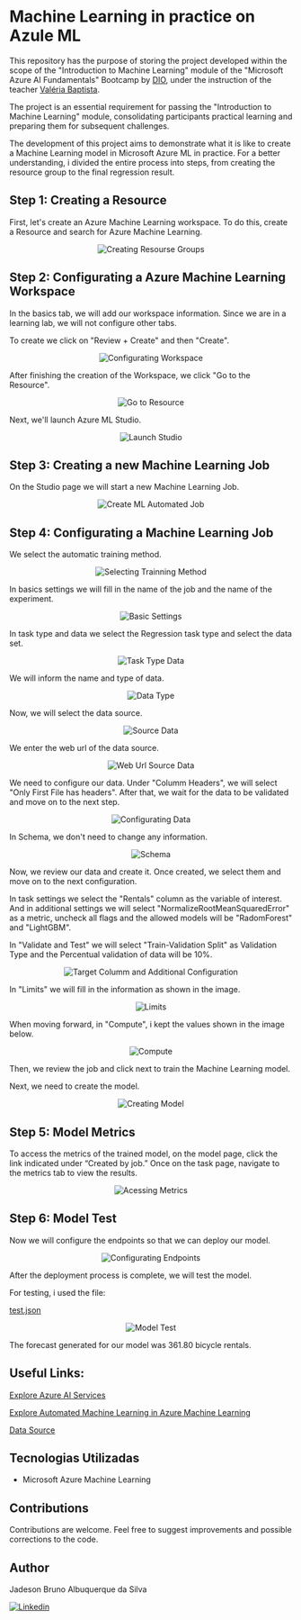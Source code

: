 # Machine Learning in practice on Azule ML

This repository has the purpose of storing the project developed within the scope of the "Introduction to Machine Learning" module of the "Microsoft Azure AI Fundamentals" Bootcamp by [DIO](https://www.dio.me/), under the instruction of the teacher [Valéria Baptista](https://www.linkedin.com/in/valeriabaptista/).

The project is an essential requirement for passing the "Introduction to Machine Learning" module, consolidating participants practical learning and preparing them for subsequent challenges.

The development of this project aims to demonstrate what it is like to create a Machine Learning model in Microsoft Azure ML in practice. For a better understanding, i divided the entire process into steps, from creating the resource group to the final regression result.

## Step 1: Creating a Resource

First, let's create an Azure Machine Learning workspace. To do this, create a Resource and search for Azure Machine Learning.

<p align="center">
  <img src="./assets/create_recurses_groups.gif" alt="Creating Resourse Groups">
</p>

## Step 2: Configurating a Azure Machine Learning Workspace 

In the basics tab, we will add our workspace information. Since we are in a learning lab, we will not configure other tabs. 

To create we click on "Review + Create" and then "Create".

<p align="center">
  <img src="./assets/configurating_basics_workspace.png" alt="Configurating Workspace">
</p>

After finishing the creation of the Workspace, we click "Go to the Resource".

<p align="center">
  <img src="./assets/go_to_resource.png" alt="Go to Resource">
</p>

Next, we'll launch Azure ML Studio.

<p align="center">
  <img src="./assets/launch_studio.png" alt="Launch Studio">
</p>

## Step 3: Creating a new Machine Learning Job

On the Studio page we will start a new Machine Learning Job.

<p align="center">
  <img src="./assets/create_ml_automated_job.gif" alt="Create ML Automated Job">
</p>

## Step 4: Configurating a Machine Learning Job

We select the automatic training method.

<p align="center">
  <img src="./assets/selecting_training_method.png" alt="Selecting Trainning Method">
</p>

In basics settings we will fill in the name of the job and the name of the experiment.

<p align="center">
  <img src="./assets/basic_settings.png" alt="Basic Settings">
</p>

In task type and data we select the Regression task type and select the data set.

<p align="center">
  <img src="./assets/create_select_data.png" alt="Task Type Data">
</p>

We will inform the name and type of data.

<p align="center">
  <img src="./assets/data_type.png" alt="Data Type">
</p>

Now, we will select the data source.

<p align="center">
  <img src="./assets/source_data.png" alt="Source Data">
</p>

We enter the web url of the data source.

<p align="center">
  <img src="./assets/web_url_source_data.png" alt="Web Url Source Data">
</p>

We need to configure our data. Under "Columm Headers", we will select "Only First File has headers". After that, we wait for the data to be validated and move on to the next step.

<p align="center">
  <img src="./assets/configurating_data.png" alt="Configurating Data">
</p>

In Schema, we don't need to change any information.

<p align="center">
  <img src="./assets/schema.png" alt="Schema">
</p>

Now, we review our data and create it. Once created, we select them and move on to the next configuration.

In task settings we select the "Rentals" column as the variable of interest. And in additional settings we will select "NormalizeRootMeanSquaredError" as a metric, uncheck all flags and the allowed models will be "RadomForest" and "LightGBM".

In "Validate and Test" we will select "Train-Validation Split" as Validation Type and the Percentual validation of data will be 10%. 

<p align="center">
  <img src="./assets/target_columm_and_additional_configuration.png" alt="Target Columm and Additional Configuration">
</p>

In "Limits" we will fill in the information as shown in the image.

<p align="center">
  <img src="./assets/limits.png" alt="Limits">
</p>

When moving forward, in "Compute", i kept the values shown in the image below.

<p align="center">
  <img src="./assets/compute.png" alt="Compute">
</p>
Then, we review the job and click next to train the Machine Learning model.

Next, we need to create the model.

<p align="center">
  <img src="./assets/creating_model.gif" alt="Creating Model">
</p>

## Step 5: Model Metrics

To access the metrics of the trained model, on the model page, click the link indicated under “Created by job.” Once on the task page, navigate to the metrics tab to view the results.

<p align="center">
  <img src="./assets/acessing_metrics.gif" alt="Acessing Metrics">
</p>

## Step 6: Model Test

Now we will configure the endpoints so that we can deploy our model.

<p align="center">
  <img src="./assets/configurating_endpoints.gif" alt="Configurating Endpoints">
</p>

After the deployment process is complete, we will test the model.

For testing, i used the file:

[test.json](test.json)

<p align="center">
  <img src="./assets/model_test.gif" alt="Model Test">
</p>

The forecast generated for our model was 361.80 bicycle rentals.

## Useful Links:

[Explore Azure AI Services](https://microsoftlearning.github.io/mslearn-ai-fundamentals/Instructions/Labs/02-content-safety.html)

[Explore Automated Machine Learning in Azure Machine Learning](https://microsoftlearning.github.io/mslearn-ai-fundamentals/Instructions/Labs/01-machine-learning.html)

[Data Source](https://raw.githubusercontent.com/MicrosoftLearning/mslearn-ai-fundamentals/main/data/ml/daily-bike-share.csv)

## Tecnologias Utilizadas

- Microsoft Azure Machine Learning

## Contributions

Contributions are welcome. Feel free to suggest improvements and possible corrections to the code.

## Author

Jadeson Bruno Albuquerque da Silva

[![Linkedin](https://img.shields.io/badge/LinkedIn-0077B5?style=for-the-badge&logo=linkedin&logoColor=white)](https://www.linkedin.com/in/jadeson-silva/)
